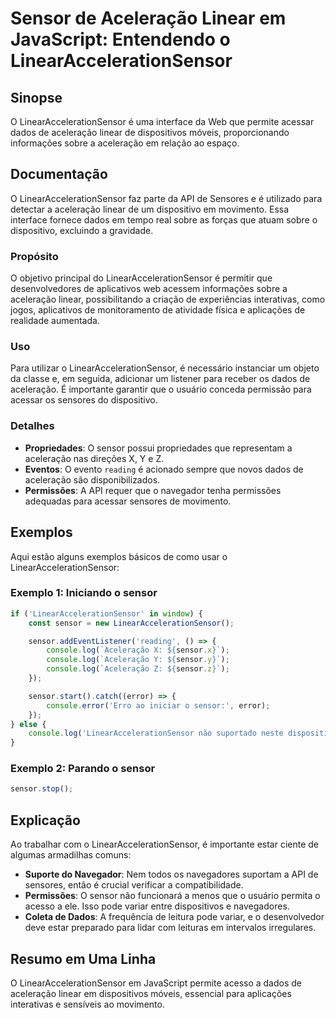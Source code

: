 <!--
Meta Description: # Sensor de Aceleração Linear em JavaScript: Entendendo o LinearAccelerationSensor ## Sinopse O LinearAccelerationSensor é uma interface da Web que pe...
Meta Keywords: sensor, aceleração, linearaccelerationsensor, que, para
-->

# Sensor de Aceleração Linear em JavaScript: Entendendo o LinearAccelerationSensor

## Sinopse
O LinearAccelerationSensor é uma interface da Web que permite acessar dados de aceleração linear de dispositivos móveis, proporcionando informações sobre a aceleração em relação ao espaço.

## Documentação
O LinearAccelerationSensor faz parte da API de Sensores e é utilizado para detectar a aceleração linear de um dispositivo em movimento. Essa interface fornece dados em tempo real sobre as forças que atuam sobre o dispositivo, excluindo a gravidade.

### Propósito
O objetivo principal do LinearAccelerationSensor é permitir que desenvolvedores de aplicativos web acessem informações sobre a aceleração linear, possibilitando a criação de experiências interativas, como jogos, aplicativos de monitoramento de atividade física e aplicações de realidade aumentada.

### Uso
Para utilizar o LinearAccelerationSensor, é necessário instanciar um objeto da classe e, em seguida, adicionar um listener para receber os dados de aceleração. É importante garantir que o usuário conceda permissão para acessar os sensores do dispositivo.

### Detalhes
- **Propriedades**: O sensor possui propriedades que representam a aceleração nas direções X, Y e Z.
- **Eventos**: O evento `reading` é acionado sempre que novos dados de aceleração são disponibilizados.
- **Permissões**: A API requer que o navegador tenha permissões adequadas para acessar sensores de movimento.

## Exemplos
Aqui estão alguns exemplos básicos de como usar o LinearAccelerationSensor:

### Exemplo 1: Iniciando o sensor
```javascript
if ('LinearAccelerationSensor' in window) {
    const sensor = new LinearAccelerationSensor();

    sensor.addEventListener('reading', () => {
        console.log(`Aceleração X: ${sensor.x}`);
        console.log(`Aceleração Y: ${sensor.y}`);
        console.log(`Aceleração Z: ${sensor.z}`);
    });

    sensor.start().catch((error) => {
        console.error('Erro ao iniciar o sensor:', error);
    });
} else {
    console.log('LinearAccelerationSensor não suportado neste dispositivo.');
}
```

### Exemplo 2: Parando o sensor
```javascript
sensor.stop();
```

## Explicação
Ao trabalhar com o LinearAccelerationSensor, é importante estar ciente de algumas armadilhas comuns:

- **Suporte do Navegador**: Nem todos os navegadores suportam a API de sensores, então é crucial verificar a compatibilidade.
- **Permissões**: O sensor não funcionará a menos que o usuário permita o acesso a ele. Isso pode variar entre dispositivos e navegadores.
- **Coleta de Dados**: A frequência de leitura pode variar, e o desenvolvedor deve estar preparado para lidar com leituras em intervalos irregulares.

## Resumo em Uma Linha
O LinearAccelerationSensor em JavaScript permite acesso a dados de aceleração linear em dispositivos móveis, essencial para aplicações interativas e sensíveis ao movimento.
